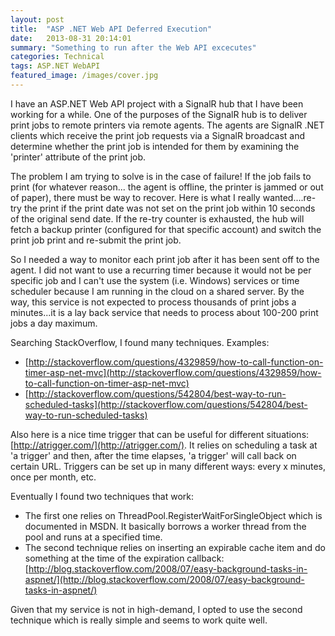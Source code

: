 ```yaml
---
layout: post
title:  "ASP .NET Web API Deferred Execution"
date:   2013-08-31 20:14:01
summary: "Something to run after the Web API excecutes"
categories: Technical
tags: ASP.NET WebAPI
featured_image: /images/cover.jpg
---
```


I have an ASP.NET Web API project with a SignalR hub that I have been working for a while. One of the purposes of the SignalR hub is to deliver print jobs to remote printers via remote agents. The agents are SignalR .NET clients which receive the print job requests via a SignalR broadcast and determine whether the print job is intended for them by examining the 'printer' attribute of the print job.

The problem I am trying to solve is in the case of failure! If the job fails to print (for whatever reason... the agent is offline, the printer is jammed or out of paper), there must be way to recover. Here is what I really wanted....re-try the print if the print date was not set on the print job within 10 seconds of the original send date. If the re-try counter is exhausted, the hub will fetch a backup printer (configured for that specific account) and switch the print job print and re-submit the print job.

So I needed a way to monitor each print job after it has been sent off to the agent. I did not want to use a recurring timer because it would not be per specific job and I can't use the system (i.e. Windows) services or time scheduler because I am running in the cloud on a shared server. By the way, this service is not expected to process thousands of print jobs a minutes...it is a lay back service that needs to process about 100-200 print jobs a day maximum.

Searching StackOverflow, I found many techniques. Examples:

* [http://stackoverflow.com/questions/4329859/how-to-call-function-on-timer-asp-net-mvc](http://stackoverflow.com/questions/4329859/how-to-call-function-on-timer-asp-net-mvc)
* [http://stackoverflow.com/questions/542804/best-way-to-run-scheduled-tasks](http://stackoverflow.com/questions/542804/best-way-to-run-scheduled-tasks)

Also here is a nice time trigger that can be useful for different situations: [http://atrigger.com/](http://atrigger.com/). It relies on scheduling a task at 'a trigger' and then, after the time elapses, 'a trigger' will call back on certain URL. Triggers can be set up in many different ways: every x minutes, once per month, etc.

Eventually I found two techniques that work:

* The first one relies on ThreadPool.RegisterWaitForSingleObject which is documented in MSDN. It basically borrows a worker thread from the pool and runs at a specified time.
* The second technique relies on inserting an expirable cache item and do something at the time of the expiration callback:  [http://blog.stackoverflow.com/2008/07/easy-background-tasks-in-aspnet/](http://blog.stackoverflow.com/2008/07/easy-background-tasks-in-aspnet/)

Given that my service is not in high-demand, I opted to use the second technique which is really simple and seems to work quite well.

